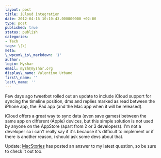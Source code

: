 ```yaml
---
layout: post
title: iCloud integration
date: 2012-04-16 10:10:43.000000000 +02:00
type: post
published: true
status: publish
categories:
- Tech
tags: \[\]
meta:
\_wpcom\_is\_markdown: '1'
author:
login: Myshar
email: mysh@myshar.org
display\_name: Valentino Urbano
first\_name: ''
last\_name: ''
---
```


Few days ago tweetbot rolled out an update to include iCloud support for syncing the timeline position, dms and replies marked as read between the iPhone app, the iPad app (and the Mac app when it will be released).

iCloud offers a great way to sync data (even save games) between the same app on different (Apple) devices, but this simple solution is not used by anyone on the AppStore (apart from 2 or 3 developers). I'm not a developer so i can't really say if it's because it's difficult to implement or if there is another reason, i should ask some devs about that.

Update: [MacStories][0] has posted an answer to my latest question, so be sure to check it out too.


[0]: http://feedproxy.google.com/~r/macstoriesnet/~3/1cbDUGH1Jxo/